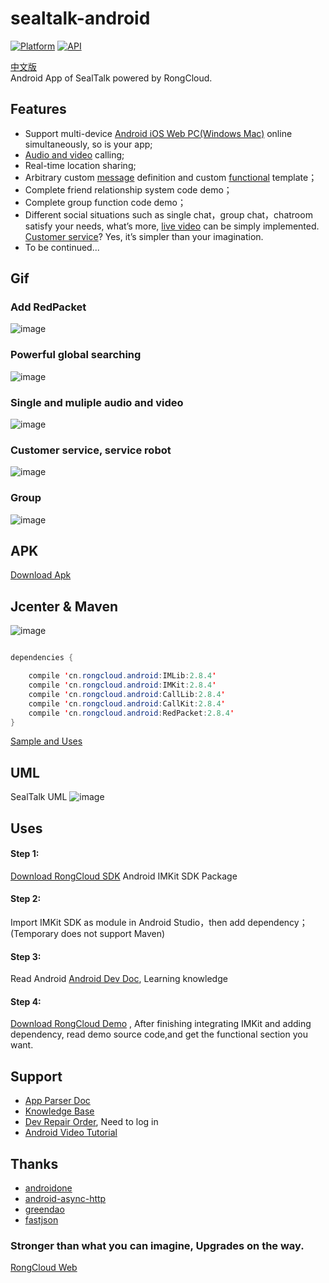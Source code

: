 # sealtalk-android
[![Platform](https://img.shields.io/badge/platform-android-green.svg)](http://developer.android.com/index.html)
[![API](https://img.shields.io/badge/API-9%2B-brightgreen.svg?style=flat)](https://android-arsenal.com/api?level=9)<br/>


[中文版](https://github.com/sealtalk/sealtalk-android/blob/master/README.zh.md)  <br/>
Android App of SealTalk powered by RongCloud.  

## Features
- Support multi-device [Android iOS Web PC(Windows Mac)](http://web.sealtalk.im/) online simultaneously, so is your app;
- [Audio and video](http://www.rongcloud.cn/docs/android_callkit.html) calling;
- Real-time location sharing;
- Arbitrary custom [message](http://www.rongcloud.cn/docs/android.html#消息自定义) definition and custom [functional](http://www.rongcloud.cn/docs/android.html#4、会话扩展功能自定义) template；
- Complete friend relationship system code demo；
- Complete group function code demo；
- Different social situations such as single chat，group chat，chatroom satisfy your needs, what’s more, [live video](http://rongcloud.cn/live) can be simply implemented. [Customer service](http://rongcloud.cn/customservice)? Yes, it’s simpler than your imagination.
- To be continued...

## Gif

### Add RedPacket
 
![image](https://github.com/sealtalk/sealtalk-android/blob/master/gif/redpacket.gif)<br/>
 
### Powerful global searching
 
![image](https://github.com/sealtalk/sealtalk-android/blob/master/gif/search.gif)<br/>
 
### Single and muliple audio and video
![image](https://github.com/sealtalk/sealtalk-android/blob/master/gif/audio_video.gif)<br/>
### Customer service, service robot
![image](https://github.com/sealtalk/sealtalk-android/blob/master/gif/customer_service.gif)<br/>
### Group
![image](https://github.com/sealtalk/sealtalk-android/blob/master/gif/group.gif)<br/>

## APK
[Download Apk](http://rongcloud.cn/sealtalk)<br/>

## Jcenter & Maven

![image](https://github.com/sealtalk/sealtalk-android/blob/master/screenshots/maven.png)<br/>

```Java

dependencies {

    compile 'cn.rongcloud.android:IMLib:2.8.4'
    compile 'cn.rongcloud.android:IMKit:2.8.4'
    compile 'cn.rongcloud.android:CallLib:2.8.4'
    compile 'cn.rongcloud.android:CallKit:2.8.4'
    compile 'cn.rongcloud.android:RedPacket:2.8.4'
}

```

[Sample and Uses](https://github.com/13120241790/RongCloudJcenter)<br/>

## UML
  SealTalk UML
 ![image](https://github.com/sealtalk/sealtalk-android/blob/master/screenshots/SealTalk_UML.png)<br/>

## Uses
#### Step 1:
[Download RongCloud SDK](http://rongcloud.cn/downloads) Android IMKit SDK Package
#### Step 2:
Import IMKit SDK as module in Android Studio，then add dependency；(Temporary does not support Maven)
#### Step 3:
Read Android [Android Dev Doc](http://www.rongcloud.cn/docs/android.html), Learning knowledge
#### Step 4:
[Download RongCloud Demo](https://github.com/sealtalk/sealtalk-android) , After finishing integrating IMKit and adding dependency, read demo source code,and get the functional section you want.


## Support
 - [App Parser Doc](https://github.com/sealtalk/sealtalk-android/blob/master/sealtalk_parser.md)
 - [Knowledge Base](http://support.rongcloud.cn/)
 - [Dev Repair Order](https://developer.rongcloud.cn/signin?returnUrl=%2Fticket), Need to log in
 - [Android Video Tutorial](http://www.rongcloud.cn/docs/android_video_tutorials.html)
 
## Thanks
- [androidone](https://github.com/devinhu/androidone)
- [android-async-http](https://github.com/loopj/android-async-http)
- [greendao](https://github.com/greenrobot/greenDAO)
- [fastjson](https://github.com/alibaba/fastjson)

### Stronger than what you can imagine, Upgrades on the way.

[RongCloud Web](http://rongcloud.cn/downloads)

